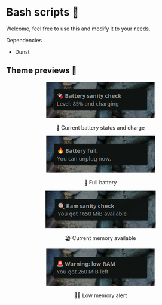 # Bash scripts 🐧
<p>Welcome, feel free to use this and modify it to your needs.</p>
<p>Dependencies</p> 
<ul>
  <li>Dunst</li>
</ul>

## Theme previews 👀
<p align="center">
  <img src="bat_now.png"/>
  <p align="center">🔌 Current battery status and charge</p>
</p>
<p align="center">
  <img src="bat_full.png"/>
  <p align="center">🔋 Full battery</p>
</p>
<p align="center">
  <img src="mem_now.png" />
  <p align="center">🏖️ Current memory available</p>
</p>
<p align="center">
  <img src="mem_alert.png" />
  <p align="center">🏄‍♀️ Low memory alert</p>
</p>
